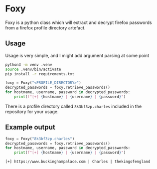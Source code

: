 # Foxy
Foxy is a python class which will extract and decrypt firefox passwords from a firefox profile directory artefact. 

## Usage
Usage is very simple, and I might add argument parsing at some point

```bash
python3 -m venv .venv
source .venv/bin/activate
pip install -r requirements.txt
```

```python
foxy = Foxy("<PROFILE_DIRECTORY>")
decrypted_passwords = foxy.retrieve_passwords()
for hostname, username, password in decrypted_passwords:
    print(f"[+] {hostname} | {username} | {password}")
```

There is a profile directory called `8k3bf3zp.charles` included in the repository for your usage.

## Example output

```python
foxy = Foxy("8k3bf3zp.charles")
decrypted_passwords = foxy.retrieve_passwords()
for hostname, username, password in decrypted_passwords:
    print(f"[+] {hostname} | {username} | {password}")
```

```
[+] https://www.buckinghampalace.com | Charles | thekingofengland
```
